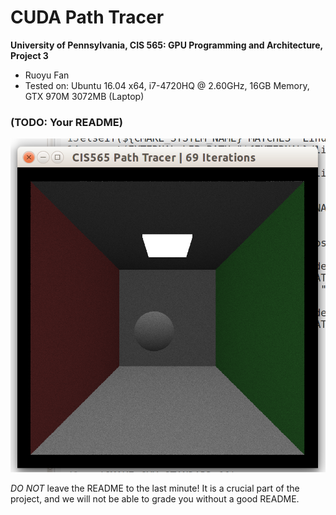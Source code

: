 CUDA Path Tracer
================

**University of Pennsylvania, CIS 565: GPU Programming and Architecture, Project 3**

* Ruoyu Fan
* Tested on:
  Ubuntu 16.04 x64, i7-4720HQ @ 2.60GHz, 16GB Memory, GTX 970M 3072MB (Laptop)

### (TODO: Your README)

![first_screenshot](/screenshots/screenshot_begin.png)

*DO NOT* leave the README to the last minute! It is a crucial part of the
project, and we will not be able to grade you without a good README.
